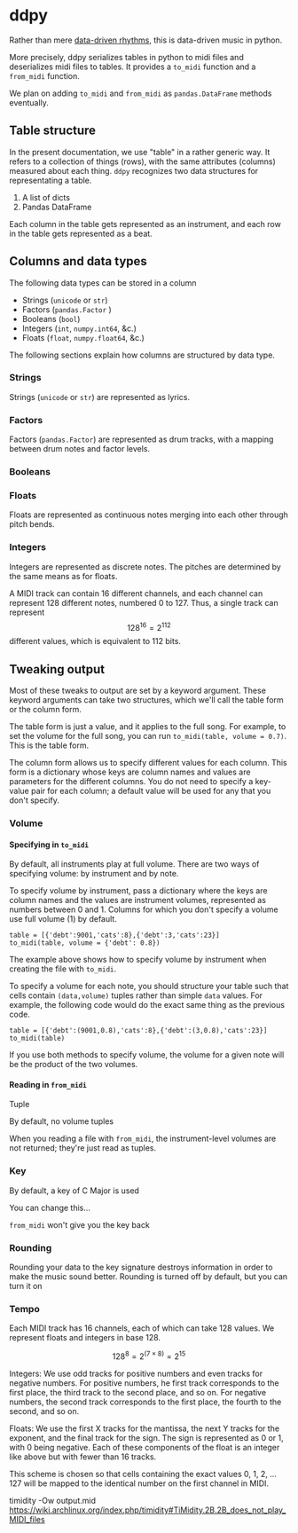 ddpy
===================
Rather than mere [data-driven rhythms](https://github.com/csv/ddr),
this is data-driven music in python.

More precisely, ddpy serializes tables in python to midi files and
deserializes midi files to tables. It provides a `to_midi` function
and a `from_midi` function.

We plan on adding `to_midi` and `from_midi` as `pandas.DataFrame`
methods eventually.

## Table structure
In the present documentation, we use "table" in a rather generic way.
It refers to a collection of things (rows), with the same attributes
(columns) measured about each thing. `ddpy` recognizes two data
structures for representating a table.

1. A list of dicts
2. Pandas DataFrame

Each column in the table gets represented as an instrument, and each
row in the table gets represented as a beat.

## Columns and data types
The following data types can be stored in a column

* Strings (`unicode` or `str`)
* Factors (`pandas.Factor` )
* Booleans (`bool`)
* Integers (`int`, `numpy.int64`, &c.)
* Floats (`float`, `numpy.float64`, &c.)

The following sections explain how columns are structured by data type.

### Strings
Strings (`unicode` or `str`) are represented as lyrics.

### Factors
Factors (`pandas.Factor`) are represented as drum tracks, with a mapping
between drum notes and factor levels.

### Booleans


### Floats
Floats are represented as continuous notes merging into each other through
pitch bends.

### Integers
Integers are represented as discrete notes.
The pitches are determined by the same means as for floats.

A MIDI track can contain 16 different channels, and each channel can represent
128 different notes, numbered 0 to 127. Thus, a single track can represent
$$128^16 = 2^112$$ different values, which is equivalent to 112 bits.


## Tweaking output
Most of these tweaks to output are set by a keyword argument. These keyword
arguments can take two structures, which we'll call the table form or the
column form.

The table form is just a value, and it applies to the full song. For example,
to set the volume for the full song, you can run `to_midi(table, volume = 0.7)`.
This is the table form.

The column form allows us to specify different values for each column. This
form is a dictionary whose keys are column names and values are parameters for
the different columns. You do not need to specify a key-value pair for each
column; a default value will be used for any that you don't specify.

### Volume
#### Specifying in `to_midi`
By default, all instruments play at full volume. There are two ways of
specifying volume: by instrument and by note.

To specify volume by instrument, pass a dictionary where the keys are
column names and the values are instrument volumes, represented as numbers
between 0 and 1. Columns for which you don't specify a volume use
full volume (1) by default.

    table = [{'debt':9001,'cats':8},{'debt':3,'cats':23}]
    to_midi(table, volume = {'debt': 0.8})

The example above shows how to specify volume by instrument when creating
the file with `to_midi`.

To specify a volume for each note, you should structure your table such
that cells contain `(data,volume)` tuples rather than simple `data`
values. For example, the following code would do the exact same thing as
the previous code.

    table = [{'debt':(9001,0.8),'cats':8},{'debt':(3,0.8),'cats':23}]
    to_midi(table)

If you use both methods to specify volume, the volume for a given note
will be the product of the two volumes.

#### Reading in `from_midi`
Tuple

By default, no volume tuples

When you reading a file with `from_midi`, the
instrument-level volumes are not returned;
they're just read as tuples.


### Key
By default, a key of C Major is used

You can change this...

`from_midi` won't give you the key back

### Rounding
Rounding your data to the key signature destroys information in order to
make the music sound better. Rounding is turned off by default, but you
can turn it on

### Tempo
















Each MIDI track has 16 channels, each of which can take 128 values.
We represent floats and integers in base 128.

$$ 128^8 = 2^\left(7\times8\right) = 2^15 $$

Integers: We use odd tracks for positive numbers and even tracks for
negative numbers. For positive numbers, he first track corresponds
to the first place, the third track to the second place, and so on.
For negative numbers, the second track corresponds to the first place,
the fourth to the second, and so on.

Floats: We use the first X tracks for the mantissa, the next Y tracks
for the exponent, and the final track for the sign. The sign is represented
as 0 or 1, with 0 being negative. Each of these components of the float
is an integer like above but with fewer than 16 tracks.

This scheme is chosen so that cells containing the exact values 0, 1, 2, ... 127
will be mapped to the identical number on the first channel in MIDI.



timidity -Ow output.mid
https://wiki.archlinux.org/index.php/timidity#TiMidity.2B.2B_does_not_play_MIDI_files
